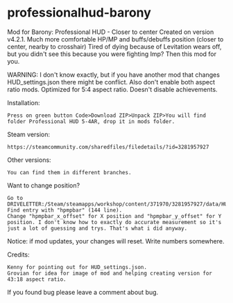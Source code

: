 # professionalhud-barony
Mod for Barony: Professional HUD - Closer to center
Created on version v4.2.1.
Much more comfortable HP/MP and buffs/debuffs position (closer to center, nearby to crosshair)
Tired of dying because of Levitation wears off, but you didn't see this because you were fighting Imp? Then this mod for you.

WARNING:
I don't know exactly, but if you have another mod that changes HUD_settings.json there might be conflict. Also don't enable both aspect ratio mods.
Optimized for 5:4 aspect ratio.
Doesn't disable achievements.

Installation:

    Press on green button Code>Download ZIP>Unpack ZIP>You will find folder Professional HUD 5-4AR, drop it in mods folder.

Steam version:

    https://steamcommunity.com/sharedfiles/filedetails/?id=3281957927

Other versions:

    You can find them in different branches.

Want to change position?

    Go to DRIVELETTER:/Steam/steamapps/workshop/content/371970/3281957927/data/HUD_settings.json
    Find entry with "hpmpbar" (144 line).
    Change "hpmpbar_x_offset" for X position and "hpmpbar_y_offset" for Y position. I don't know how to exactly do accurate measurement so it's just a lot of guessing and trys. That's what i did anyway.

Notice: if mod updates, your changes will reset. Write numbers somewhere.

Credits:

    Kenny for pointing out for HUD_settings.json.
    Grovian for idea for image of mod and helping creating version for 43:18 aspect ratio.


If you found bug please leave a comment about bug.
